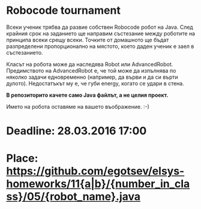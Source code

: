 # Robocode tournament

Всеки ученик трябва да развие собствен Robocode робот на Java. След крайния срок на заданието ще направим състезание между роботите на принципа всеки срещу всеки.
Точките от домашното ще бъдат разпределени пропорционално на мястото, което даден ученик е заел в състезанието.

Класът на робота може да наследява Robot или AdvancedRobot. Предимството на AdvancedRobot е, че той може да изпълнява по няколко задачи едновременно (например, да върви и да си върти дулото).
Недостатъкът му е, че губи energy, когато се удари в стена.

**В репозиторито качете само Java файлът, а не целия проект.**

Името на робота оставяме на вашето въображение. :-)

# Deadline: 28.03.2016 17:00
# Place: https://github.com/egotsev/elsys-homeworks/11{a|b}/{number_in_class}/05/{robot_name}.java